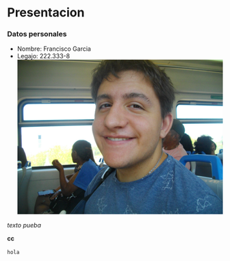 
# Presentacion #

###  Datos personales ###
  * Nombre: Francisco Garcia
  * Legajo: 222.333-8
![foto de presntacion](foto_presentacion.jpg)

*texto pueba*

**cc**

`hola`
